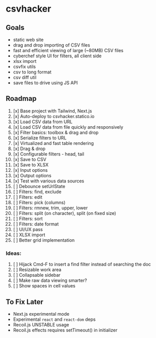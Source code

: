 # csvhacker

## Goals

- static web site
- drag and drop importing of CSV files
- fast and efficient viewing of large (~80MB) CSV files
- cyberchef style UI for filters, all client side
- xlsx import
- csvfix utils
- csv to long format
- csv diff util
- save files to drive using JS API

## Roadmap

1. [x] Base project with Tailwind, Next.js
1. [x] Auto-deploy to csvhacker.statico.io
1. [x] Load CSV data from URL
1. [x] Load CSV data from file quickly and responsively
1. [x] Filter basics: toolbox & drag and drop
1. [x] Serialize filters to URL
1. [x] Virtualized and fast table rendering
1. [x] Drag & drop
1. [x] Configurable filters - head, tail
1. [x] Save to CSV
1. [x] Save to XLSX
1. [x] Input options
1. [x] Output options
1. [x] Test with various data sources
1. [ ] Debounce setUrlState
1. [ ] Filters: find, exclude
1. [ ] Filters: edit
1. [ ] Filters: pick (columns)
1. [ ] Filters: rmnew, trim, upper, lower
1. [ ] Filters: split (on character), split (on fixed size)
1. [ ] Filters: sort
1. [ ] Filters: date format
1. [ ] UI/UX pass
1. [ ] XLSX import
1. [ ] Better grid implementation

### Ideas:

1. [ ] Hijack Cmd-F to insert a find filter instead of searching the doc
1. [ ] Resizable work area
1. [ ] Collapsable sidebar
1. [ ] Make raw data viewing smarter?
1. [ ] Show spaces in cell values

## To Fix Later

- Next.js experimental mode
- Experimental `react` and `react-dom` deps
- Recoil.js UNSTABLE usage
- Recoil.js effects requires setTimeout() in initializer

